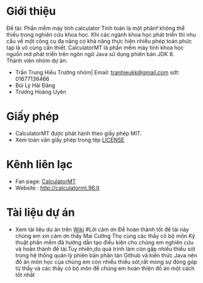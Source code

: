 # Giới thiệu
Đề tài: Phần mềm máy tính calculator
Tính toán là một phânf không thể thiếu trong nghiên cứu khoa học. Khi các ngành khoa học phát triển thì nhu cầu về một công cụ đa năng có khả năng thực hiện nhiều phép toán phức tạp là vô cùng cần thiết.
CalculatorMT là phần mềm máy tính khoa học nguồn mở phát triển trên ngôn ngữ Java sử dụng phiên bản JDK 8.<br/>
﻿Thành viên nhóm dự án:<br/>
* Trần Trung Hiếu	  Trưởng nhóm|  Email: tranhieukk@gmail.com sdt: 01677136466<br/>
* Bùi Lý Hải Đăng<br/>
* Trương Hoàng Uyên<br/>



# Giấy phép
* CalculatorMT  được phát hành theo giấy phép MIT.
* Xem toàn văn giấy phép trong tệp [LICENSE](LICENSE)

# Kênh liên lạc

* Fan page: [CalculatorMT](https://www.facebook.com/Calculatormt-484613765210615/)
* Website : http://calculatormt.96.lt

# Tài liệu dự án
* Xem tài liệu dự án trên [Wiki](https://github.com/CookiesTCU/doc/wiki)
#Lời cảm ơn
Để hoàn thành tốt đề tài này chúng em xin cảm ơn thầy Mai Cường Thọ cùng các thầy cô bộ môn Kỹ thuật phần mềm đã hướng dẫn tạo điều kiện cho chúng em nghiên cứu và hoàn thành đề tài.Tuy nhiên,do quá trình làm còn gặp nhiều thiếu sót trong hệ thống quản lý phiên bản phân tán Github và kiến thức Java nên đồ án môn học của chúng em còn nhiều thiếu sót,rất mong sự đóng góp từ thầy và các thầy cô bộ môn để chúng em hoàn thiện đồ án một cách tốt nhất
